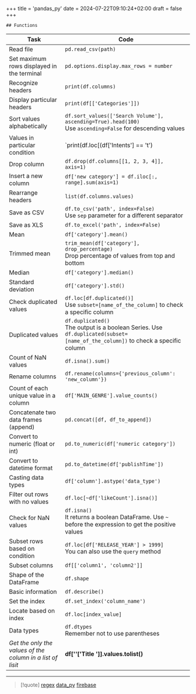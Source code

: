 +++
title = 'pandas_py'
date = 2024-07-22T09:10:24+02:00
draft = false
+++

    ## Functions 
| Task                                                       | Code                                                                                                                             |
| ---------------------------------------------------------- | -------------------------------------------------------------------------------------------------------------------------------- |
| Read file                                                  | `pd.read_csv(path)`                                                                                                              |
| Set maximum rows displayed in the terminal                 | `pd.options.display.max_rows = number`                                                                                           |
| Recognize headers                                          | `print(df.columns)`                                                                                                              |
| Display particular headers                                 | `print(df[['Categories']])`                                                                                                      |
| Sort values alphabetically                                 | `df.sort_values(['Search Volume'], ascending=True).head(100)`<br>Use `ascending=False` for descending values                     |
| Values in particular condition                             | `print(df.loc[(df['Intents'] == 't')                                                                                             |
| Drop column                                                | `df.drop(df.columns[[1, 2, 3, 4]], axis=1)`                                                                                      |
| Insert a new column                                        | `df['new category'] = df.iloc[:, range].sum(axis=1)`                                                                             |
| Rearrange headers                                          | `list(df.columns.values)`                                                                                                        |
| Save as CSV                                                | `df.to_csv('path', index=False)`<br>Use `sep` parameter for a different separator                                                |
| Save as XLS                                                | `df.to_excel('path', index=False)`                                                                                               |
| Mean                                                       | `df['category'].mean()`                                                                                                          |
| Trimmed mean                                               | `trim_mean(df['category'], drop_percentage)`<br>Drop percentage of values from top and bottom                                    |
| Median                                                     | `df['category'].median()`                                                                                                        |
| Standard deviation                                         | `df['category'].std()`                                                                                                           |
| Check duplicated values                                    | `df.loc[df.duplicated()]`<br>Use `subset=[name_of_the_column]` to check a specific column                                        |
| Duplicated values                                          | `df.duplicated()`<br>The output is a boolean Series. Use `df.duplicated(subset=[name_of_the_column])` to check a specific column |
| Count of NaN values                                        | `df.isna().sum()`                                                                                                                |
| Rename columns                                             | `df.rename(columns={'previous_column': 'new_column'})`                                                                           |
| Count of each unique value in a column                     | `df['MAIN_GENRE'].value_counts()`                                                                                                |
| Concatenate two data frames (append)                       | `pd.concat([df, df_to_append])`                                                                                                  |
| Convert to numeric (float or int)                          | `pd.to_numeric(df['numeric category'])`                                                                                          |
| Convert to datetime format                                 | `pd.to_datetime(df['publishTime'])`                                                                                              |
| Casting data types                                         | `df['column'].astype('data_type')`                                                                                               |
| Filter out rows with no values                             | `df.loc[~df['likeCount'].isna()]`                                                                                                |
| Check for NaN values                                       | `df.isna()`<br>It returns a boolean DataFrame. Use `~` before the expression to get the positive values                          |
| Subset rows based on condition                             | `df.loc[df['RELEASE_YEAR'] > 1999]`<br>You can also use the `query` method                                                       |
| Subset columns                                             | `df[['column1', 'column2']]`                                                                                                     |
| Shape of the DataFrame                                     | `df.shape`                                                                                                                       |
| Basic information                                          | `df.describe()`                                                                                                                  |
| Set the index                                              | `df.set_index('column_name')`                                                                                                    |
| Locate based on index                                      | `df.loc[index_value]`                                                                                                            |
| Data types                                                 | `df.dtypes`<br>Remember not to use parentheses                                                                                   |
| *Get the only the values of the column in a list of lisit* |  **df[''['Title ']].values.tolist()**                                                                                                                                |

--- 


>[!quote] [regex](/obisdian_ntoes/notes_obsidian/ZPythonref/regex.md) [data_py](/obisdian_ntoes/notes_obsidian/ZPythonref/data_py.md) [firebase](/databases/firebase.md)